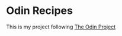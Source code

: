 # Odin Recipes
This is my project following [The Odin Project](https://www.theodinproject.com/lessons/foundations-recipes)
